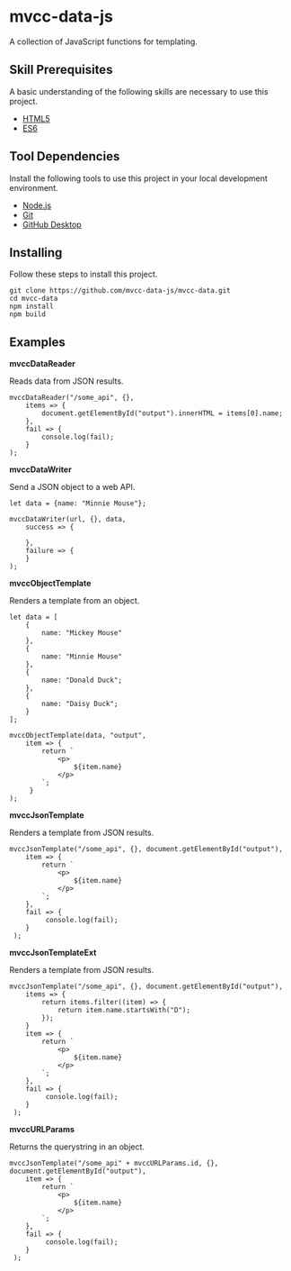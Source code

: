 # mvcc-data-js

A collection of JavaScript functions for templating.

## Skill Prerequisites

A basic understanding of the following skills are necessary to use this project.

* [HTML5](https://developer.mozilla.org/en-US/docs/Web/HTML)
* [ES6](https://developer.mozilla.org/en-US/docs/Web/JavaScript)

## Tool Dependencies

Install the following tools to use this project in your local development environment.

* [Node.js](https://nodejs.org/)
* [Git](https://git-scm.com/)
* [GitHub Desktop](https://desktop.github.com/)

## Installing

Follow these steps to install this project.

	git clone https://github.com/mvcc-data-js/mvcc-data.git
	cd mvcc-data
	npm install
	npm build

## Examples

**mvccDataReader**

Reads data from JSON results.

	mvccDataReader("/some_api", {},
		items => {
			document.getElementById("output").innerHTML = items[0].name;
		},
		fail => {
			console.log(fail);
		}
	);

**mvccDataWriter**

Send a JSON object to a web API.

	let data = {name: "Minnie Mouse"};

	mvccDataWriter(url, {}, data,
		success => {

		},
		failure => {
		}
	);

**mvccObjectTemplate**

Renders a template from an object.

	let data = [
		{
			name: "Mickey Mouse"
		},
		{
			name: "Minnie Mouse"
		},
		{
			name: "Donald Duck";
		},
		{
			name: "Daisy Duck";
		}
	];

	mvccObjectTemplate(data, "output",
		item => {
			return `
				<p>
				 	${item.name}
				</p>
			`;
		 }
	);

**mvccJsonTemplate**

Renders a template from JSON results.

	mvccJsonTemplate("/some_api", {}, document.getElementById("output"),
		item => {
			return `
				<p>
				 	${item.name}
				</p>
			`;
		},
		fail => {
			 console.log(fail);
		}
	 );

**mvccJsonTemplateExt**

Renders a template from JSON results.

	mvccJsonTemplate("/some_api", {}, document.getElementById("output"),
	    items => {
			return items.filter((item) => {
				return item.name.startsWith("D");
			});
        }
		item => {
			return `
				<p>
				 	${item.name}
				</p>
			`;
		},
		fail => {
			 console.log(fail);
		}
	 );

 **mvccURLParams**

 Returns the querystring in an object.

 	mvccJsonTemplate("/some_api" + mvccURLParams.id, {}, document.getElementById("output"),
 		item => {
 			return `
 				<p>
 				 	${item.name}
 				</p>
 			`;
 		},
 		fail => {
 			 console.log(fail);
 		}
 	 );
